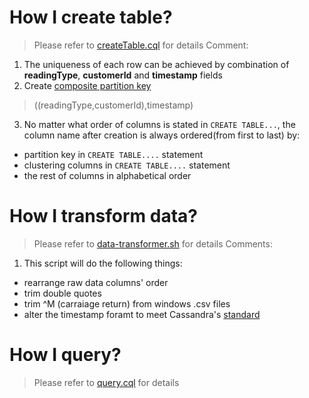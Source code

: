 # How I create table?
> Please refer to [createTable.cql](createTable.cql) for details
Comment:
1. The uniqueness of each row can be achieved by combination of **readingType**, **customerId** and **timestamp** fields
2. Create [composite partition key](https://docs.datastax.com/en/cql-oss/3.3/cql/cql_using/useCompositePartitionKeyConcept.html?hl=composite%2Cpartition%2Ckey)
> ((readingType,customerId),timestamp)
3. No matter what order of columns is stated in ```CREATE TABLE...```, the column name after creation is always ordered(from first to last) by:
  - partition key in ```CREATE TABLE....``` statement
  - clustering columns  in ```CREATE TABLE....``` statement
  - the rest of columns in alphabetical order
  

# How I transform data?
> Please refer to [data-transformer.sh](data-transformer.sh) for details
Comments:
1. This script will do the following things:
  - rearrange raw data columns' order
  - trim double quotes
  - trim ^M (carraiage return) from windows .csv files
  - alter the timestamp foramt to meet Cassandra's [standard](https://cassandra.apache.org/doc/latest/cql/types.html/)

# How I query?
> Please refer to [query.cql](query.cql) for details




